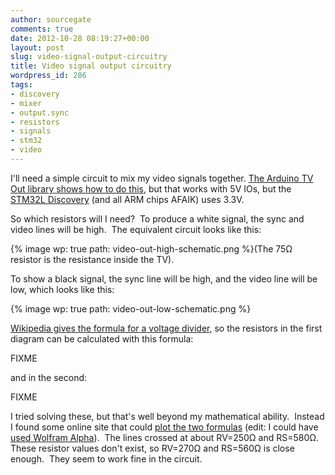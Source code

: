 ```yaml
---
author: sourcegate
comments: true
date: 2012-10-28 08:19:27+00:00
layout: post
slug: video-signal-output-circuitry
title: Video signal output circuitry
wordpress_id: 286
tags:
- discovery
- mixer
- output.sync
- resistors
- signals
- stm32
- video
---
```


I'll need a simple circuit to mix my video signals together. [The Arduino TV Out library shows how to do this](http://code.google.com/p/arduino-tvout/), but that works with 5V IOs, but the [STM32L Discovery](http://www.st.com/internet/evalboard/product/250990.jsp) (and all ARM chips AFAIK) uses 3.3V.

So which resistors will I need?  To produce a white signal, the sync and video lines will be high.  The equivalent circuit looks like this:

{% image wp: true path: video-out-high-schematic.png %}(The 75Ω resistor is the resistance inside the TV).

To show a black signal, the sync line will be high, and the video line will be low, which looks like this:

{% image wp: true path: video-out-low-schematic.png %}

[Wikipedia gives the formula for a voltage divider](http://en.wikipedia.org/wiki/Voltage_divider#General_case), so the resistors in the first diagram can be calculated with this formula:

FIXME

and in the second:

FIXME

I tried solving these, but that's well beyond my mathematical ability.  Instead I found some online site that could [plot the two formulas](http://www.quickmath.com/webMathematica3/quickmath/graphs/equations/advanced.jsp#c=plot_advancedgraphequations&v1=1%3D75%2F(75%2B1%2F(1%2Fy%2B1%2Fx))*3.3&v2=0.3%3D(1%2F(1%2Fy%2B1%2F75))%2F((1%2F(1%2Fy%2B1%2F75))%2Bx)*3.3&v7=x&v8=y&v9=0&v10=1000&v11=0&v12=1000&v19=1&v24=1&v25=Video+generator+resistors) (edit: I could have [used Wolfram Alpha](http://www.wolframalpha.com/input/?i=1%3D75%2F%2875%2B1%2F%281%2Fy%2B1%2Fx%29%29*3.3%2C+0.3%3D%281%2F%281%2Fy%2B1%2F75%29%29%2F%28%281%2F%281%2Fy%2B1%2F75%29%29%2Bx%29*3.3)).  The lines crossed at about RV=250Ω and RS=580Ω. These resistor values don't exist, so RV=270Ω and RS=560Ω is close enough.  They seem to work fine in the circuit.
